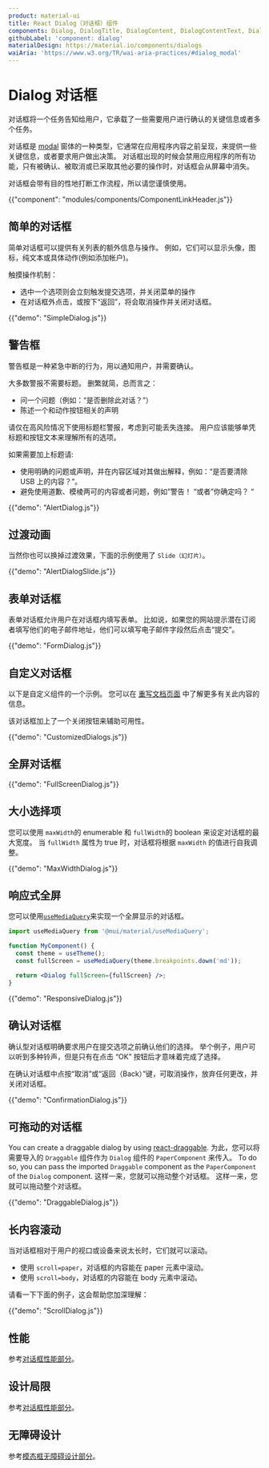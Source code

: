 ```yaml
---
product: material-ui
title: React Dialog（对话框）组件
components: Dialog, DialogTitle, DialogContent, DialogContentText, DialogActions, Slide
githubLabel: 'component: dialog'
materialDesign: https://material.io/components/dialogs
waiAria: 'https://www.w3.org/TR/wai-aria-practices/#dialog_modal'
---
```


# Dialog 对话框

<p class="description">对话框将一个任务告知给用户，它承载了一些需要用户进行确认的关键信息或者多个任务。</p>

对话框是 [modal](/material-ui/react-modal/) 窗体的一种类型，它通常在应用程序内容之前呈现，来提供一些关键信息，或者要求用户做出决策。 对话框出现的时候会禁用应用程序的所有功能，只有被确认、被取消或已采取其他必要的操作时，对话框会从屏幕中消失。

对话框会带有目的性地打断工作流程，所以请您谨慎使用。

{{"component": "modules/components/ComponentLinkHeader.js"}}

## 简单的对话框

简单对话框可以提供有关列表的额外信息与操作。 例如，它们可以显示头像，图标，纯文本或具体动作(例如添加帐户)。

触摸操作机制：

- 选中一个选项则会立刻触发提交选项，并关闭菜单的操作
- 在对话框外点击，或按下“返回”，将会取消操作并关闭对话框。

{{"demo": "SimpleDialog.js"}}

## 警告框

警告框是一种紧急中断的行为，用以通知用户，并需要确认。

大多数警报不需要标题。 删繁就简，总而言之：

- 问一个问题（例如：“是否删除此对话？”）
- 陈述一个和动作按钮相关的声明

请仅在高风险情况下使用标题栏警报，考虑到可能丢失连接。 用户应该能够单凭标题和按钮文本来理解所有的选项。

如果需要加上标题请:

- 使用明确的问题或声明，并在内容区域对其做出解释，例如：“是否要清除 USB 上的内容？”。
- 避免使用道歉、模棱两可的内容或者问题，例如”警告！ “或者”你确定吗？ “

{{"demo": "AlertDialog.js"}}

## 过渡动画

当然你也可以换掉过渡效果，下面的示例使用了 `Slide（幻灯片）`。

{{"demo": "AlertDialogSlide.js"}}

## 表单对话框

表单对话框允许用户在对话框内填写表单。 比如说，如果您的网站提示潜在订阅者填写他们的电子邮件地址，他们可以填写电子邮件字段然后点击“提交”。

{{"demo": "FormDialog.js"}}

## 自定义对话框

以下是自定义组件的一个示例。 您可以在 [重写文档页面](/material-ui/customization/how-to-customize/) 中了解更多有关此内容的信息。

该对话框加上了一个关闭按钮来辅助可用性。

{{"demo": "CustomizedDialogs.js"}}

## 全屏对话框

{{"demo": "FullScreenDialog.js"}}

## 大小选择项

您可以使用 `maxWidth`的 enumerable 和 `fullWidth`的 boolean 来设定对话框的最大宽度。 当 `fullWidth` 属性为 true 时，对话框将根据 `maxWidth` 的值进行自我调整。

{{"demo": "MaxWidthDialog.js"}}

## 响应式全屏

您可以使用[`useMediaQuery`](/material-ui/react-use-media-query/#usemediaquery)来实现一个全屏显示的对话框。

```jsx
import useMediaQuery from '@mui/material/useMediaQuery';

function MyComponent() {
  const theme = useTheme();
  const fullScreen = useMediaQuery(theme.breakpoints.down('md'));

  return <Dialog fullScreen={fullScreen} />;
}
```

{{"demo": "ResponsiveDialog.js"}}

## 确认对话框

确认型对话框明确要求用户在提交选项之前确认他们的选择。 举个例子，用户可以听到多种铃声，但是只有在点击 “OK” 按钮后才意味着完成了选择。

在确认对话框中点按“取消”或“返回（Back）”键，可取消操作，放弃任何更改，并关闭对话框。

{{"demo": "ConfirmationDialog.js"}}

## 可拖动的对话框

You can create a draggable dialog by using [react-draggable](https://github.com/react-grid-layout/react-draggable). 为此，您可以将需要导入的 `Draggable` 组件作为 `Dialog` 组件的 `PaperComponent` 来传入。 To do so, you can pass the imported `Draggable` component as the `PaperComponent` of the `Dialog` component. 这样一来，您就可以拖动整个对话框。 这样一来，您就可以拖动整个对话框。

{{"demo": "DraggableDialog.js"}}

## 长内容滚动

当对话框相对于用户的视口或设备来说太长时，它们就可以滚动。

- 使用 `scroll=paper`，对话框的内容能在 paper 元素中滚动。
- 使用 `scroll=body`，对话框的内容能在 body 元素中滚动。

请看一下下面的例子，这会帮助您加深理解：

{{"demo": "ScrollDialog.js"}}

## 性能

参考[对话框性能部分](/material-ui/react-modal/#performance)。

## 设计局限

参考[对话框性能部分](/material-ui/react-modal/#limitations)。

## 无障碍设计

参考[模态框无障碍设计部分](/material-ui/react-modal/#accessibility)。
